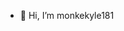 - 👋 Hi, I’m monkekyle181

<!---
KO-engineering/KO-engineering is a ✨ special ✨ repository because its `README.md` (this file) appears on your GitHub profile.
You can click the Preview link to take a look at your changes.
--->
